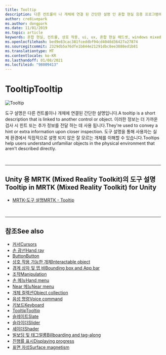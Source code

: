 ```yaml
---
title: Tooltip
description: 다른 컨트롤이 나 개체에 연결 된 간단한 설명 인 혼합 현실 응용 프로그램에서 도구 설명을 사용 하는 방법에 대해 알아봅니다.
author: cre8ivepark
ms.author: dongpark
ms.date: 11/01/2019
ms.topic: article
keywords: 혼합 현실, 컨트롤, 상호 작용, ui, ux, 혼합 현실 헤드셋, windows mixed reality 헤드셋, 가상 현실 헤드셋, HoloLens, 도구 설명, MRTK, 혼합 현실 도구 키트
ms.openlocfilehash: bed9e83cac381fceddbf94cd4048d36427a27874
ms.sourcegitcommit: 2329db5a76dfe1b844e21291dbc8ee3888ed1b81
ms.translationtype: MT
ms.contentlocale: ko-KR
ms.lasthandoff: 01/08/2021
ms.locfileid: "98009413"
---
```

# <a name="tooltip"></a><span data-ttu-id="0f73f-104">Tooltip</span><span class="sxs-lookup"><span data-stu-id="0f73f-104">Tooltip</span></span>

![Tooltip](images/UX_Hero_Tooltip.jpg)

<span data-ttu-id="0f73f-106">도구 설명은 다른 컨트롤이나 개체에 연결된 간단한 설명입니다.</span><span class="sxs-lookup"><span data-stu-id="0f73f-106">A tooltip is a short description that is linked to another control or object.</span></span> <span data-ttu-id="0f73f-107">이러한 정보는 더 가까운 검사 시 힌트 또는 추가 정보를 전달 하는 데 사용 됩니다.</span><span class="sxs-lookup"><span data-stu-id="0f73f-107">They're used to convey a hint or extra information upon closer inspection.</span></span> <span data-ttu-id="0f73f-108">도구 설명을 통해 사용자는 실제 환경에서 직접적으로 설명 되지 않은 잘 모르는 개체를 이해할 수 있습니다.</span><span class="sxs-lookup"><span data-stu-id="0f73f-108">Tooltips help users understand unfamiliar objects in the physical environment that aren't described directly.</span></span> 

<br>

---

## <a name="tooltip-in-mrtk-mixed-reality-toolkit-for-unity"></a><span data-ttu-id="0f73f-109">Unity 용 MRTK (Mixed Reality Toolkit)의 도구 설명</span><span class="sxs-lookup"><span data-stu-id="0f73f-109">Tooltip in MRTK (Mixed Reality Toolkit) for Unity</span></span>

* [<span data-ttu-id="0f73f-110">MRTK-도구 설명</span><span class="sxs-lookup"><span data-stu-id="0f73f-110">MRTK - Tooltip</span></span>](https://microsoft.github.io/MixedRealityToolkit-Unity/Documentation/README_Tooltip.html)

<br>

---

## <a name="see-also"></a><span data-ttu-id="0f73f-111">참조</span><span class="sxs-lookup"><span data-stu-id="0f73f-111">See also</span></span>

* [<span data-ttu-id="0f73f-112">커서</span><span class="sxs-lookup"><span data-stu-id="0f73f-112">Cursors</span></span>](cursors.md)
* [<span data-ttu-id="0f73f-113">손 광선</span><span class="sxs-lookup"><span data-stu-id="0f73f-113">Hand ray</span></span>](point-and-commit.md)
* [<span data-ttu-id="0f73f-114">Button</span><span class="sxs-lookup"><span data-stu-id="0f73f-114">Button</span></span>](button.md)
* [<span data-ttu-id="0f73f-115">상호 작용 가능한 개체</span><span class="sxs-lookup"><span data-stu-id="0f73f-115">Interactable object</span></span>](interactable-object.md)
* [<span data-ttu-id="0f73f-116">경계 상자 및 앱 바</span><span class="sxs-lookup"><span data-stu-id="0f73f-116">Bounding box and App bar</span></span>](app-bar-and-bounding-box.md)
* [<span data-ttu-id="0f73f-117">조작</span><span class="sxs-lookup"><span data-stu-id="0f73f-117">Manipulation</span></span>](direct-manipulation.md)
* [<span data-ttu-id="0f73f-118">손 메뉴</span><span class="sxs-lookup"><span data-stu-id="0f73f-118">Hand menu</span></span>](hand-menu.md)
* [<span data-ttu-id="0f73f-119">Near 메뉴</span><span class="sxs-lookup"><span data-stu-id="0f73f-119">Near menu</span></span>](near-menu.md)
* [<span data-ttu-id="0f73f-120">개체 컬렉션</span><span class="sxs-lookup"><span data-stu-id="0f73f-120">Object collection</span></span>](object-collection.md)
* [<span data-ttu-id="0f73f-121">음성 명령</span><span class="sxs-lookup"><span data-stu-id="0f73f-121">Voice command</span></span>](voice-input.md)
* [<span data-ttu-id="0f73f-122">키보드</span><span class="sxs-lookup"><span data-stu-id="0f73f-122">Keyboard</span></span>](keyboard.md)
* [<span data-ttu-id="0f73f-123">Tooltip</span><span class="sxs-lookup"><span data-stu-id="0f73f-123">Tooltip</span></span>](tooltip.md)
* [<span data-ttu-id="0f73f-124">슬레이트</span><span class="sxs-lookup"><span data-stu-id="0f73f-124">Slate</span></span>](slate.md)
* [<span data-ttu-id="0f73f-125">슬라이더</span><span class="sxs-lookup"><span data-stu-id="0f73f-125">Slider</span></span>](slider.md)
* [<span data-ttu-id="0f73f-126">셰이더</span><span class="sxs-lookup"><span data-stu-id="0f73f-126">Shader</span></span>](shader.md)
* [<span data-ttu-id="0f73f-127">빌보딩 및 태그얼롱</span><span class="sxs-lookup"><span data-stu-id="0f73f-127">Billboarding and tag-along</span></span>](billboarding-and-tag-along.md)
* [<span data-ttu-id="0f73f-128">진행률 표시</span><span class="sxs-lookup"><span data-stu-id="0f73f-128">Displaying progress</span></span>](progress.md)
* [<span data-ttu-id="0f73f-129">표면 자성</span><span class="sxs-lookup"><span data-stu-id="0f73f-129">Surface magnetism</span></span>](surface-magnetism.md)
